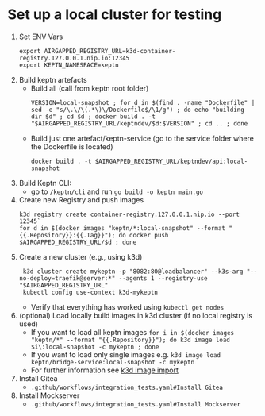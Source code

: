 # Set up a local cluster for testing

1. Set ENV Vars
   ````
   export AIRGAPPED_REGISTRY_URL=k3d-container-registry.127.0.0.1.nip.io:12345
   export KEPTN_NAMESPACE=keptn
   ````
2. Build keptn artefacts
    - Build all (call from keptn root folder)
      ```shell
      VERSION=local-snapshot ; for d in $(find . -name "Dockerfile" | sed -e "s/\.\/\(.*\)\/Dockerfile$/\1/g") ; do echo "building dir $d" ; cd $d ; docker build . -t "$AIRGAPPED_REGISTRY_URL/keptndev/$d:$VERSION" ; cd .. ; done
      ```
    - Build just one artefact/keptn-service (go to the service folder where the Dockerfile is located)
      ```shell
      docker build . -t $AIRGAPPED_REGISTRY_URL/keptndev/api:local-snapshot
      ```
3. Build Keptn CLI:
    - go to `/keptn/cli` and run `go build -o keptn main.go`
4. Create new Registry and push images
   ```shell
   k3d registry create container-registry.127.0.0.1.nip.io --port 12345`
   for d in $(docker images "keptn/*:local-snapshot" --format "{{.Repository}}:{{.Tag}}"); do docker push $AIRGAPPED_REGISTRY_URL/$d ; done
   ```
5. Create a new cluster (e.g., using k3d)
    ```shell
     k3d cluster create mykeptn -p "8082:80@loadbalancer" --k3s-arg "--no-deploy=traefik@server:*" --agents 1 --registry-use "$AIRGAPPED_REGISTRY_URL"
     kubectl config use-context k3d-mykeptn
    ```
    - Verify that everything has worked using `kubectl get nodes`
6. (optional) Load locally build images in k3d cluster (if no local registry is used)
    - If you want to load all keptn images `for i in $(docker images "keptn/*" --format "{{.Repository}}"); do k3d image load $i\:local-snapshot -c mykeptn ; done`
    - If you want to load only single images e.g. `k3d image load keptn/bridge-service:local-snapshot -c mykeptn`
    - For further information see [k3d image import](https://k3d.io/v5.2.0/usage/commands/k3d_image_import/)
7. Install Gitea
    - `.github/workflows/integration_tests.yaml#Install Gitea`
8. Install Mockserver
    - `.github/workflows/integration_tests.yaml#Install Mockserver`